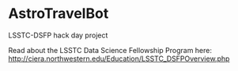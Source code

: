 # AstroTravelBot

LSSTC-DSFP hack day project

Read about the LSSTC Data Science Fellowship Program here: http://ciera.northwestern.edu/Education/LSSTC_DSFPOverview.php
